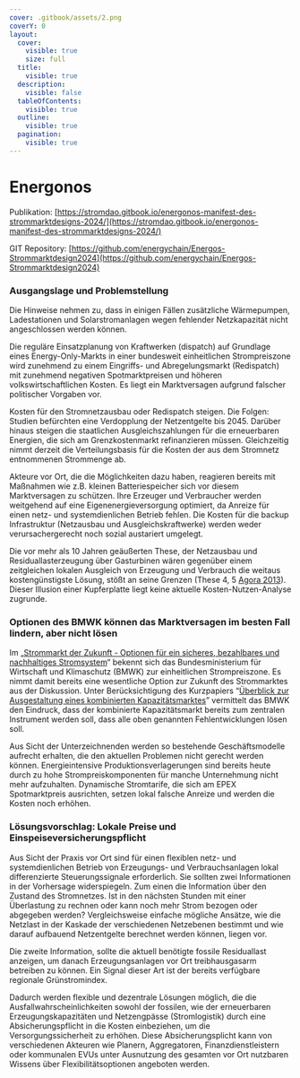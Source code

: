 ```yaml
---
cover: .gitbook/assets/2.png
coverY: 0
layout:
  cover:
    visible: true
    size: full
  title:
    visible: true
  description:
    visible: false
  tableOfContents:
    visible: true
  outline:
    visible: true
  pagination:
    visible: true
---
```


# Energonos



Publikation: [https://stromdao.gitbook.io/energonos-manifest-des-strommarktdesigns-2024/](https://stromdao.gitbook.io/energonos-manifest-des-strommarktdesigns-2024/)

GIT Repository: [https://github.com/energychain/Energos-Strommarktdesign2024](https://github.com/energychain/Energos-Strommarktdesign2024)

### Ausgangslage und Problemstellung

Die Hinweise nehmen zu, dass in einigen Fällen zusätzliche Wärmepumpen, Lade­sta­tionen und Solarstromanlagen wegen fehlender Netzkapazität nicht angeschlossen werden können.

Die reguläre Einsatzplanung von Kraftwerken (dispatch) auf Grundlage eines Energy-Only-Markts in einer bundesweit einheitlichen Strompreiszone wird zunehmend zu einem Eingriffs- und Abregelungsmarkt (Redispatch) mit zunehmend negativen Spotmarktpreisen und höheren volkswirtschaftlichen Kosten. Es liegt ein Marktversagen aufgrund falscher politischer Vorgaben vor.

Kosten für den Stromnetzausbau oder Redispatch steigen. Die Folgen: Studien befürchten eine Verdopplung der Netzentgelte bis 2045. Darüber hinaus steigen die staatlichen Ausgleichszahlungen für die erneuerbaren Energien, die sich am Grenzkostenmarkt refinanzieren müssen. Gleichzeitig nimmt derzeit die Verteilungsbasis für die Kosten der aus dem Stromnetz entnommenen Strommenge ab.

Akteure vor Ort, die die Möglichkeiten dazu haben, reagieren bereits mit Maßnahmen wie z.B. kleinen Batteriespeicher sich vor diesem Marktversagen zu schützen. Ihre Erzeuger und Verbraucher werden weitgehend auf eine Eigenenergieversorgung optimiert, da Anreize für einen netz- und systemdienlichen Betrieb fehlen. Die Kosten für die backup Infrastruktur (Netzausbau und Ausgleichskraftwerke) werden weder verursachergerecht noch sozial austariert umgelegt.

Die vor mehr als 10 Jahren geäußerten These, der Netzausbau und Residuallasterzeugung über Gasturbinen wären gegenüber einem zeitgleichen lokalen Ausgleich von Erzeugung und Verbrauch die weitaus kostengünstigste Lösung, stößt an seine Grenzen (These 4, 5 [Agora 2013](https://www.agora-energiewende.de/fileadmin/Projekte/2012/12-Thesen/Agora\_12\_Thesen\_Praesentation\_Vollstaendige\_Praesentation\_der\_Zusammenfassung\_RB\_25022013.pdf)). Dieser Illusion einer Kupferplatte liegt keine aktuelle Kosten-Nutzen-Analyse zugrunde.

### Optionen des BMWK können das Marktversagen im besten Fall lindern, aber nicht lösen

Im „[Strommarkt der Zukunft - Optionen für ein sicheres, bezahlbares und nachhaltiges Stromsystem](https://www.bmwk.de/Redaktion/DE/Publikationen/Energie/20240801-strommarktdesign-der-zukunft.pdf?\_\_blob=publicationFile\&v=10)“ bekennt sich das Bundesministerium für Wirtschaft und Klimaschutz (BMWK) zur einheitlichen Strompreiszone. Es nimmt damit bereits eine wesentliche Option zur Zukunft des Strommarktes aus der Diskussion. Unter Berücksichtigung des Kurzpapiers “[Überblick zur Ausgestaltung eines kombinierten Kapazitätsmarktes](https://www.bmwk.de/Redaktion/DE/Downloads/klimaschutz/ag3-inputpapier-kombinierter-kapazitaetsmarkt-kkm.pdf?\_\_blob=publicationFile\&v=8)” vermittelt das BMWK den Eindruck, dass der kombinierte Kapazitätsmarkt bereits zum zentralen Instrument werden soll, dass alle oben genannten Fehlentwicklungen lösen soll.

Aus Sicht der Unterzeichnenden werden so bestehende Geschäftsmodelle aufrecht erhalten, die den aktuellen Problemen nicht gerecht werden können. Energieintensive Produktionsverlagerungen sind bereits heute durch zu hohe Strompreiskomponenten für manche Unternehmung nicht mehr aufzuhalten. Dynamische Stromtarife, die sich am EPEX Spotmarktpreis ausrichten, setzen lokal falsche Anreize und werden die Kosten noch erhöhen.

### Lösungsvorschlag: Lokale Preise und Einspeiseversicherungspflicht

Aus Sicht der Praxis vor Ort sind für einen flexiblen netz- und systemdienlichen Betrieb von Erzeugungs- und Verbrauchsanlagen lokal differenzierte Steuerungssignale erforderlich. Sie sollten zwei Informationen in der Vorhersage widerspiegeln. Zum einen die Information über den Zustand des Stromnetzes. Ist in den nächsten Stunden mit einer Überlastung zu rechnen oder kann noch mehr Strom bezogen oder abgegeben werden? Vergleichsweise einfache mögliche Ansätze, wie die Netzlast in der Kaskade der verschiedenen Netzebenen bestimmt und wie darauf aufbauend Netzentgelte berechnet werden können, liegen vor.

Die zweite Information, sollte die aktuell benötigte fossile Residuallast anzeigen, um danach Erzeugungsanlagen vor Ort treibhausgasarm betreiben zu können. Ein Signal dieser Art ist der bereits verfügbare regionale Grünstromindex.

Dadurch werden flexible und dezentrale Lösungen möglich, die die Ausfallwahrscheinlichkeiten sowohl der fossilen, wie der erneuerbaren Erzeugungskapazitäten und Netzengpässe (Stromlogistik) durch eine Absicherungspflicht in die Kosten einbeziehen, um die Versorgungssicherheit zu erhöhen. Diese Absicherungsplicht kann von verschiedenen Akteuren wie Planern,  Aggregatoren, Finanzdienstleistern oder kommunalen EVUs unter Ausnutzung des gesamten vor Ort nutzbaren Wissens über Flexibilitätsoptionen angeboten werden.

